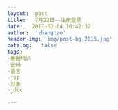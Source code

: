 ```yaml
---
layout:  post
title:   7月22日--注册登录
date:   2017-02-04 10:42:32
author:  'zhangtao'
header-img: 'img/post-bg-2015.jpg'
catalog:   false
tags:
-暑期培训
-密码
-语言
-jsp
-对象
-jdbc

---
```




